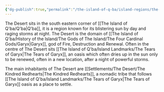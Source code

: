 ```yaml
---
{"dg-publish":true,"permalink":"/the-island-of-q-ba/island-regions/the-desert/"}
---
```


The Desert sits in the south eastern corner of [[The Island of Q'ba/Q'ba\|Q'ba]], it is a region known for its blistering sun by day and raging storms at night. The Desert is the domain of [[The Island of Q'ba/History of the Island/The Gods of The Island/The Four Cardinal Gods/Garyx\|Garyx]], god of Fire, Destruction and Renewal. Often in the centre of The Desert sits [[The Island of Q'ba/Island Landmarks/The Tears of Garyx\|The Tears of Garyx]], an oasis which often dries up in the sun only to be renewed, often in a new location, after a night of powerful storms.

The main inhabitants of The Desert are [[Settlements/The Desert/The Kindred Redhearts\|The Kindred Redhearts]], a nomadic tribe that follows [[The Island of Q'ba/Island Landmarks/The Tears of Garyx\|The Tears of Garyx]] oasis as a place to settle. 
